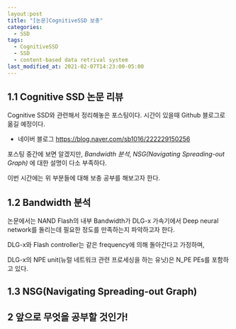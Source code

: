 ```yaml
---
layout:post
title: "[논문]CognitiveSSD 보충"
categories:
  - SSD
tags:
  - CognitiveSSD
  - SSD
  - content-based data retrival system
last_modified_at: 2021-02-07T14:23:00-05:00
---
```



## 1.1 Cognitive SSD 논문 리뷰

Cognitive SSD와 관련해서 정리해놓은 포스팅이다. 시간이 있을때 Github 블로그로 옮길 예정이다.

* 네이버 블로그 <https://blog.naver.com/sb1016/222229150256>

포스팅 중간에 보면 알겠지만, *Bandwidth 분석*, *NSG(Navigating Spreading-out Graph)* 에 대한 설명이 다소 부족하다.

이번 시간에는 위 부분들에 대해 보충 공부를 해보고자 한다.

## 1.2 Bandwidth 분석

논문에서는 NAND Flash의 내부 Bandwidth가 DLG-x 가속기에서 Deep neural network를 돌리는데 필요한 정도를 만족하는지 파악하고자 한다.

DLG-x와 Flash controller는 같은 frequency에 의해 돌아간다고 가정하며,

DLG-x의 NPE unit(뉴럴 네트워크 관련 프로세싱을 하는 유닛)은 N_PE PEs를 포함하고 있다.


## 1.3 NSG(Navigating Spreading-out Graph) 



## 2 앞으로 무엇을 공부할 것인가!

